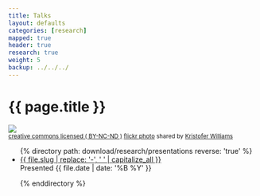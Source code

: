 ```yaml
---
title: Talks
layout: defaults
categories: [research]
mapped: true
header: true
research: true
weight: 5
backup: ../../../
---
```


# {{ page.title }}

<a title="'Aurora Star-Trails' - Cullen, Aberdeenshire" href="http://flickr.com/photos/jixxer/8575524171"><img class="img-responsive-tight" src="http://farm9.static.flickr.com/8506/8575524171_bca0f0e487_z.jpg" /></a><br /><small><a href="http://creativecommons.org/licenses/by-nc-nd/2.0/">creative commons licensed ( BY-NC-ND )</a> <a title="'Aurora Star-Trails' - Cullen, Aberdeenshire" href="http://flickr.com/photos/jixxer/8575524171">flickr photo</a> shared by <a href="http://flickr.com/people/jixxer">Kristofer Williams</a></small>

<ul class="fa-ul">
{% directory path: download/research/presentations reverse: 'true' %}
<li><i class="fa-li fa fa-file-image-o fa-lg"></i><a class="major" href="{{site.baseurl}}{{ file.url | remove_first:'/'}}" >{{ file.slug | replace: '-', ' ' | capitalize_all }}</a></li> Presented {{ file.date | date: '%B %Y' }} <p>
{% enddirectory %}
</ul>

